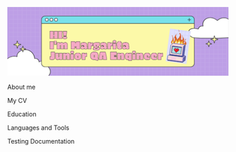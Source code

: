 ![Header](https://github.com/MCVoloshina/mcvoloshina/blob/main/assets/header.png)

About me

My CV

Education

Languages and Tools

Testing Documentation
